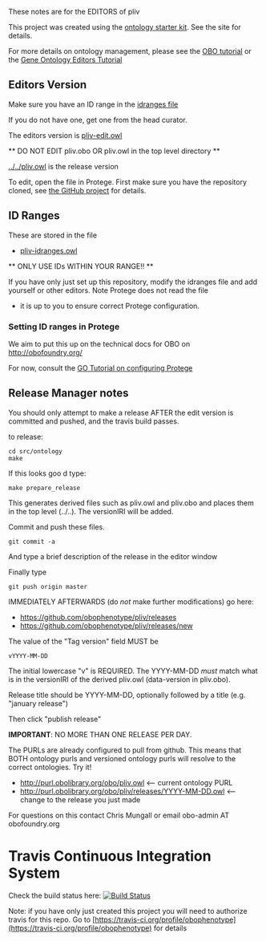 These notes are for the EDITORS of pliv

This project was created using the [ontology starter kit](https://github.com/cmungall/ontology-starter-kit). See the site for details.

For more details on ontology management, please see the [OBO tutorial](https://github.com/jamesaoverton/obo-tutorial) or the [Gene Ontology Editors Tutorial](go-protege-tutorial.readthedocs.io)

## Editors Version

Make sure you have an ID range in the [idranges file](pliv-idranges.owl)

If you do not have one, get one from the head curator.

The editors version is [pliv-edit.owl](pliv-edit.owl)

** DO NOT EDIT pliv.obo OR pliv.owl in the top level directory **

[../../pliv.owl](../../pliv.owl) is the release version

To edit, open the file in Protege. First make sure you have the repository cloned, see [the GitHub project](https://github.com/obophenotype/pliv) for details.

## ID Ranges

These are stored in the file

 * [pliv-idranges.owl](pliv-idranges.owl)

** ONLY USE IDs WITHIN YOUR RANGE!! **

If you have only just set up this repository, modify the idranges file
and add yourself or other editors. Note Protege does not read the file
- it is up to you to ensure correct Protege configuration.


### Setting ID ranges in Protege

We aim to put this up on the technical docs for OBO on http://obofoundry.org/

For now, consult the [GO Tutorial on configuring Protege](http://go-protege-tutorial.readthedocs.io/en/latest/Entities.html#new-entities)


## Release Manager notes

You should only attempt to make a release AFTER the edit version is
committed and pushed, and the travis build passes.

to release:

    cd src/ontology
    make

If this looks goo
d type:

    make prepare_release

This generates derived files such as pliv.owl and pliv.obo and places
them in the top level (../..). The versionIRI will be added.

Commit and push these files.

    git commit -a

And type a brief description of the release in the editor window

Finally type

    git push origin master

IMMEDIATELY AFTERWARDS (do *not* make further modifications) go here:

 * https://github.com/obophenotype/pliv/releases
 * https://github.com/obophenotype/pliv/releases/new

The value of the "Tag version" field MUST be

    vYYYY-MM-DD

The initial lowercase "v" is REQUIRED. The YYYY-MM-DD *must* match
what is in the versionIRI of the derived pliv.owl (data-version in
pliv.obo).

Release title should be YYYY-MM-DD, optionally followed by a title (e.g. "january release")

Then click "publish release"

__IMPORTANT__: NO MORE THAN ONE RELEASE PER DAY.

The PURLs are already configured to pull from github. This means that
BOTH ontology purls and versioned ontology purls will resolve to the
correct ontologies. Try it!

 * http://purl.obolibrary.org/obo/pliv.owl <-- current ontology PURL
 * http://purl.obolibrary.org/obo/pliv/releases/YYYY-MM-DD.owl <-- change to the release you just made

For questions on this contact Chris Mungall or email obo-admin AT obofoundry.org

# Travis Continuous Integration System

Check the build status here: [![Build Status](https://travis-ci.org/obophenotype/pliv.svg?branch=master)](https://travis-ci.org/obophenotype/pliv)

Note: if you have only just created this project you will need to authorize travis for this repo. Go to [https://travis-ci.org/profile/obophenotype](https://travis-ci.org/profile/obophenotype) for details

